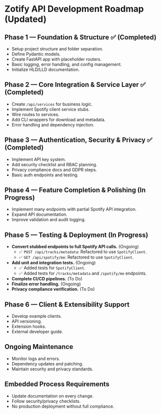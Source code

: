 # Zotify API Development Roadmap (Updated)

## Phase 1 — Foundation & Structure ✅ (Completed)

- Setup project structure and folder separation.
- Define Pydantic models.
- Create FastAPI app with placeholder routers.
- Basic logging, error handling, and config management.
- Initialize HLD/LLD documentation.

## Phase 2 — Core Integration & Service Layer ✅ (Completed)

- Create `/api/services` for business logic.
- Implement Spotify client service stubs.
- Wire routes to services.
- Add CLI wrappers for download and metadata.
- Error handling and dependency injection.

## Phase 3 — Authentication, Security & Privacy ✅ (Completed)

- Implement API key system.
- Add security checklist and RBAC planning.
- Privacy compliance docs and GDPR steps.
- Basic auth endpoints and testing.

## Phase 4 — Feature Completion & Polishing (In Progress)

- Implement many endpoints with partial Spotify API integration.
- Expand API documentation.
- Improve validation and audit logging.

## Phase 5 — Testing & Deployment (In Progress)

- **Convert stubbed endpoints to full Spotify API calls.** (Ongoing)
  - ✅ `POST /api/tracks/metadata`: Refactored to use `SpotifyClient`.
  - ✅ `GET /api/spotify/me`: Refactored to use `SpotifyClient`.
- **Add unit and integration tests.** (Ongoing)
  - ✅ Added tests for `SpotifyClient`.
  - ✅ Added tests for `/tracks/metadata` and `/spotify/me` endpoints.
- **Complete CI/CD pipelines.** (To Do)
- **Finalize error handling.** (Ongoing)
- **Privacy compliance verification.** (To Do)

## Phase 6 — Client & Extensibility Support

- Develop example clients.
- API versioning.
- Extension hooks.
- External developer guide.

## Ongoing Maintenance

- Monitor logs and errors.
- Dependency updates and patching.
- Maintain security and privacy standards.

## Embedded Process Requirements

- Update documentation on every change.
- Follow security/privacy checklists.
- No production deployment without full compliance.
